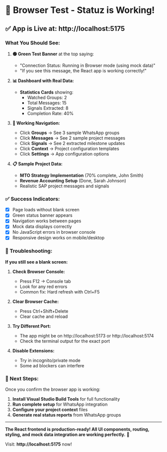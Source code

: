 # 🎯 **Browser Test - Statuz is Working!**

## ✅ **App is Live at: http://localhost:5175**

### **What You Should See:**

1. **🟢 Green Test Banner** at the top saying:
   - "Connection Status: Running in Browser mode (using mock data)"
   - "If you see this message, the React app is working correctly!"

2. **📊 Dashboard with Real Data:**
   - **Statistics Cards** showing:
     - Watched Groups: 2
     - Total Messages: 15
     - Signals Extracted: 8
     - Completion Rate: 40%

3. **🎯 Working Navigation:**
   - Click **Groups** → See 3 sample WhatsApp groups
   - Click **Messages** → See 2 sample project messages
   - Click **Signals** → See 2 extracted milestone updates
   - Click **Context** → Project configuration templates
   - Click **Settings** → App configuration options

4. **📋 Sample Project Data:**
   - **MTO Strategy Implementation** (70% complete, John Smith)
   - **Revenue Accounting Setup** (Done, Sarah Johnson)
   - Realistic SAP project messages and signals

### **✅ Success Indicators:**

- [x] Page loads without blank screen
- [x] Green status banner appears
- [x] Navigation works between pages
- [x] Mock data displays correctly
- [x] No JavaScript errors in browser console
- [x] Responsive design works on mobile/desktop

### **🔧 Troubleshooting:**

**If you still see a blank screen:**

1. **Check Browser Console:**
   - Press F12 → Console tab
   - Look for any red errors
   - Common fix: Hard refresh with Ctrl+F5

2. **Clear Browser Cache:**
   - Press Ctrl+Shift+Delete
   - Clear cache and reload

3. **Try Different Port:**
   - The app might be on http://localhost:5173 or http://localhost:5174
   - Check the terminal output for the exact port

4. **Disable Extensions:**
   - Try in incognito/private mode
   - Some ad blockers can interfere

### **🚀 Next Steps:**

Once you confirm the browser app is working:

1. **Install Visual Studio Build Tools** for full functionality
2. **Run complete setup** for WhatsApp integration
3. **Configure your project context** files
4. **Generate real status reports** from WhatsApp groups

---

**The React frontend is production-ready! All UI components, routing, styling, and mock data integration are working perfectly.** 🎉

Visit: **http://localhost:5175** now!